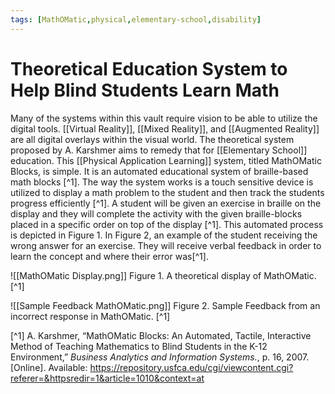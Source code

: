 ```yaml
---
tags: [MathOMatic,physical,elementary-school,disability]
---
```


# Theoretical Education System to Help Blind Students Learn Math

Many of the systems within this vault require vision to be able to utilize the digital tools.  [[Virtual Reality]], [[Mixed Reality]], and [[Augmented Reality]] are all digital overlays within the visual world.  The theoretical system proposed by A. Karshmer aims to remedy that for [[Elementary School]] education.  This [[Physical Application Learning]] system, titled MathOMatic Blocks, is simple.  It is an automated educational system of braille-based math blocks [^1].  The way the system works is a touch sensitive device is utilized to display a math problem to the student and then track the students progress efficiently [^1].  A student will be given an exercise in braille on the display and they will complete the activity with the given braille-blocks placed in a specific order on top of the display [^1].  This automated process is depicted in Figure 1.  In Figure 2, an example of the student receiving the wrong answer for an exercise.  They will receive verbal feedback in order to learn the concept and where their error was[^1].

![[MathOMatic Display.png]]
Figure 1.  A theoretical display of MathOMatic. [^1]

![[Sample Feedback MathOMatic.png]]
Figure 2.  Sample Feedback from an incorrect response in MathOMatic. [^1]

[^1]  A. Karshmer, “MathOMatic Blocks: An Automated, Tactile, Interactive Method of Teaching Mathematics to Blind Students in the K-12 Environment,” _Business Analytics and Information Systems._, p. 16, 2007. [Online]. Available: https://repository.usfca.edu/cgi/viewcontent.cgi?referer=&httpsredir=1&article=1010&context=at



